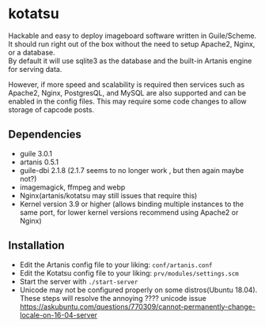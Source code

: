 # kotatsu

Hackable and easy to deploy imageboard software written in Guile/Scheme.  
It should run right out of the box without the need to setup Apache2, Nginx, or a database.  
By default it will use sqlite3 as the database and the built-in Artanis engine for serving data.  

However, if more speed and scalability is required then services such as Apache2, Nginx, PostgresQL, and MySQL are also supported and can be enabled in the config files. This may require some code changes to allow storage of capcode posts.

## Dependencies

* guile 3.0.1
* artanis 0.5.1
* guile-dbi 2.1.8 (2.1.7 seems to no longer work , but then again maybe not?)
* imagemagick, ffmpeg and webp
* Nginx(artanis/kotatsu may still issues that require this)
* Kernel version 3.9 or higher (allows binding multiple instances to the same port, for lower kernel versions recommend using Apache2 or Nginx)

## Installation

* Edit the Artanis config file to your liking: `conf/artanis.conf`
* Edit the Kotatsu config file to your liking: `prv/modules/settings.scm`
* Start the server with `./start-server`
* Unicode may not be configured properly on some distros(Ubuntu 18.04). These steps will resolve the annoying ???? unicode issue https://askubuntu.com/questions/770309/cannot-permanently-change-locale-on-16-04-server
